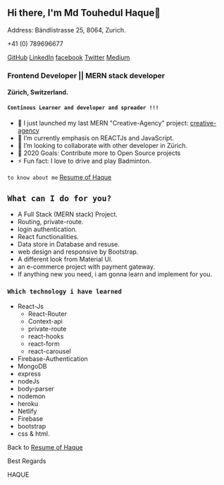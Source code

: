 ## Hi there, I'm Md Touhedul Haque👋

Address: Bändlistrasse 25, 8064, Zurich.

+41 (0) 789696677

[GitHub](https://github.com/touhedulhaque)    [LinkedIn](https://www.linkedin.com/in/md-touhedul-haque)    [facebook](https://facebook.com/haque.touhedul)    [Twitter](https://twitter.com/HaqueTouhedul)    [Medium](https://haque-touhedul.medium.com) 
### Frontend Developer || MERN stack developer
#### Zürich, Switzerland.

#### `Continous Learner and developer and spreader !!!`

- 🔭  I just launched my last MERN "Creative-Agency" project: [creative-agency](https://creative-agency-demo.netlify.app/)
- 🌱  I’m currently emphasis on REACTJs and JavaScript.
- 👯  I’m looking to collaborate with other developer in Zürich.
- 🥅  2020 Goals: Contribute more to Open Source projects
- ⚡  Fun fact: I love to drive and play Badminton.

`to know about me` [Resume of Haque](https://drive.google.com/file/d/1OPYsxd5woKjk59KSaLfclYRCAxCbx66D/view)

## `What can I do for you?`

- A Full Stack (MERN stack) Project.
- Routing, private-route.
- login authentication.
- React functionalities.
- Data store in Database and resuse.
- web design and responsive by Bootstrap.
- A different look from Material UI.
- an e-commerce project with payment gateway.
- If anything new you need, i am gonna learn and implement for you.

### `Which technology i have learned`
- React-Js 
  - React-Router 
  - Context-api 
  - private-route
  - react-hooks
  - react-form
  - react-carousel
- Firebase-Authentication
- MongoDB
- express
- nodeJs
- body-parser
- nodemon
- heroku
- Netlify
- Firebase
- bootstrap
- css & html.

Back to [Resume of Haque](https://drive.google.com/file/d/1OPYsxd5woKjk59KSaLfclYRCAxCbx66D/view)

Best Regards

HAQUE









